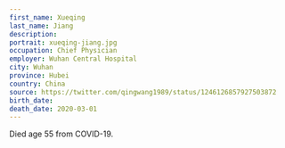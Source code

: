 ```yaml
---
first_name: Xueqing
last_name: Jiang
description: 
portrait: xueqing-jiang.jpg
occupation: Chief Physician
employer: Wuhan Central Hospital
city: Wuhan
province: Hubei
country: China
source: https://twitter.com/qingwang1989/status/1246126857927503872
birth_date: 
death_date: 2020-03-01
---
```


Died age 55 from COVID-19.